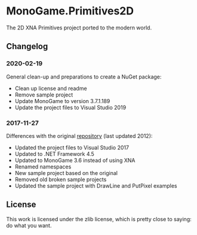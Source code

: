 # MonoGame.Primitives2D
The 2D XNA Primitives project ported to the modern world.

## Changelog
### 2020-02-19
General clean-up and preparations to create a NuGet package:
 * Clean up license and readme
 * Remove sample project
 * Update MonoGame to version 3.7.1.189
 * Update the project files to Visual Studio 2019

### 2017-11-27
Differences with the original [repository](https://bitbucket.org/C3/2d-xna-primitives/wiki/Home) (last updated 2012):
 * Updated the project files to Visual Studio 2017
 * Updated to .NET Framework 4.5
 * Updated to MonoGame 3.6 instead of using XNA
 * Renamed namespaces
 * New sample project based on the original
 * Removed old broken sample projects
 * Updated the sample project with DrawLine and PutPixel examples
 
 ## License
 This work is licensed under the zlib license, which is pretty close to saying: do what you want.
